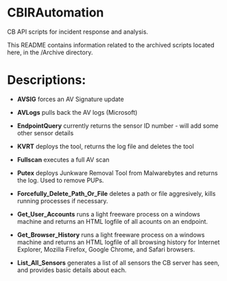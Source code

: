 # CBIRAutomation
CB API scripts for incident response and analysis.

This README contains information related to the archived scripts located here, in the /Archive directory.

 
# Descriptions:
- **AVSIG** forces an AV Signature update

 - **AVLogs** pulls back the AV logs (Microsoft)

 - **EndpointQuery** currently returns the sensor ID number - will add some other sensor details

 - **KVRT** deploys the tool, returns the log file and deletes the tool

 - **Fullscan** executes a full AV scan

 - **Putex** deploys Junkware Removal Tool from Malwarebytes and returns the log. Used to remove PUPs.

 - **Forcefully_Delete_Path_Or_File** deletes a path or file aggresively, kills running processes if necessary.

 - **Get_User_Accounts** runs a light freeware process on a windows machine and returns an HTML logfile of all acounts on an endpoint.
 
 - **Get_Browser_History** runs a light freeware process on a windows machine and returns an HTML logfile of all browsing history for Internet Explorer, Mozilla Firefox, Google Chrome, and Safari browsers.

 - **List_All_Sensors** generates a list of all sensors the CB server has seen, and provides basic details about each.
